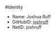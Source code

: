 #Identity

* Name: Joshua Ruff 
* GitHubID: [joshruff](https://github.com/joshruff)
* NetID: joshruff
